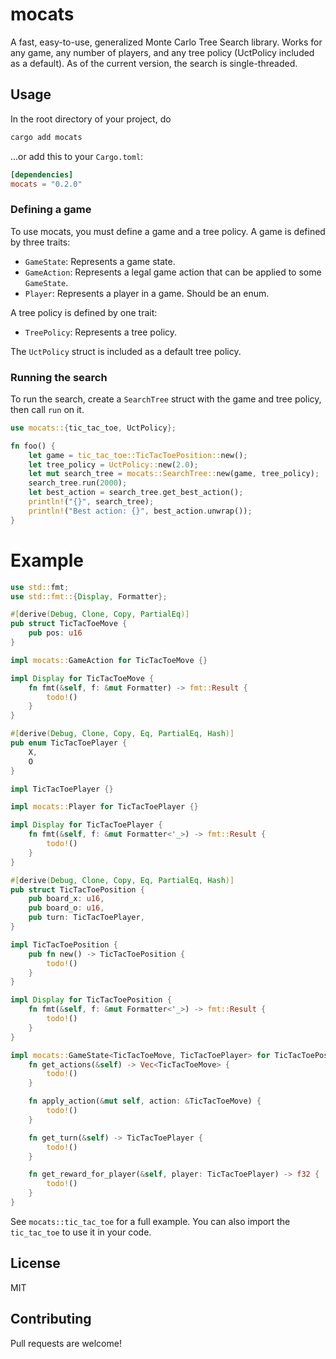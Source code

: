 <!-- cargo-rdme start -->

# mocats

A fast, easy-to-use, generalized Monte Carlo Tree Search library.
Works for any game, any number of players, and any tree policy (UctPolicy included as a default).
As of the current version, the search is single-threaded.

## Usage

In the root directory of your project, do

```bash
cargo add mocats
```

...or add this to your `Cargo.toml`:

```toml
[dependencies]
mocats = "0.2.0"
```

### Defining a game

To use mocats, you must define a game and a tree policy. A game is defined by three traits:

- `GameState`: Represents a game state.
- `GameAction`: Represents a legal game action that can be applied to some `GameState`.
- `Player`: Represents a player in a game. Should be an enum.

A tree policy is defined by one trait:

- `TreePolicy`: Represents a tree policy.

The `UctPolicy` struct is included as a default tree policy.

### Running the search

To run the search, create a `SearchTree` struct with the game and tree policy, then call `run` on it.

```rust
use mocats::{tic_tac_toe, UctPolicy};

fn foo() {
    let game = tic_tac_toe::TicTacToePosition::new();
    let tree_policy = UctPolicy::new(2.0);
    let mut search_tree = mocats::SearchTree::new(game, tree_policy);
    search_tree.run(2000);
    let best_action = search_tree.get_best_action();
    println!("{}", search_tree);
    println!("Best action: {}", best_action.unwrap());
}
```

# Example

```rust
use std::fmt;
use std::fmt::{Display, Formatter};

#[derive(Debug, Clone, Copy, PartialEq)]
pub struct TicTacToeMove {
    pub pos: u16
}

impl mocats::GameAction for TicTacToeMove {}

impl Display for TicTacToeMove {
    fn fmt(&self, f: &mut Formatter) -> fmt::Result {
        todo!()
    }
}

#[derive(Debug, Clone, Copy, Eq, PartialEq, Hash)]
pub enum TicTacToePlayer {
    X,
    O
}

impl TicTacToePlayer {}

impl mocats::Player for TicTacToePlayer {}

impl Display for TicTacToePlayer {
    fn fmt(&self, f: &mut Formatter<'_>) -> fmt::Result {
        todo!()
    }
}

#[derive(Debug, Clone, Copy, Eq, PartialEq, Hash)]
pub struct TicTacToePosition {
    pub board_x: u16,
    pub board_o: u16,
    pub turn: TicTacToePlayer,
}

impl TicTacToePosition {
    pub fn new() -> TicTacToePosition {
        todo!()
    }
}

impl Display for TicTacToePosition {
    fn fmt(&self, f: &mut Formatter<'_>) -> fmt::Result {
        todo!()
    }
}

impl mocats::GameState<TicTacToeMove, TicTacToePlayer> for TicTacToePosition {
    fn get_actions(&self) -> Vec<TicTacToeMove> {
        todo!()
    }

    fn apply_action(&mut self, action: &TicTacToeMove) {
        todo!()
    }

    fn get_turn(&self) -> TicTacToePlayer {
        todo!()
    }

    fn get_reward_for_player(&self, player: TicTacToePlayer) -> f32 {
        todo!()
    }
}
```

See `mocats::tic_tac_toe` for a full example.
You can also import the `tic_tac_toe` to use it in your code.

## License

MIT

## Contributing

Pull requests are welcome!

<!-- cargo-rdme end -->
